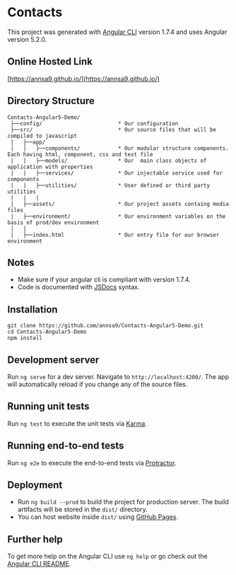 # Contacts

This project was generated with [Angular CLI](https://github.com/angular/angular-cli) version 1.7.4 and uses Angular version 5.2.0.

## Online Hosted Link
[https://annsa9.github.io/](https://annsa9.github.io/)

## Directory Structure
```
Contacts-Angular5-Demo/
 ├──config/                        * Our configuration                     
 ├──src/                           * Our source files that will be compiled to javascript
 |   ├──app/                       
 │   │   ├──components/            * Our modular structure components. Each having html, component, css and test file
 |   |   ├──models/                * Our  main class objects of application with properties
 |   |   ├──services/              * Our injectable service used for components
 |   |   ├──utilities/             * User defined or third party utilities
 |   |   |
 |   ├──assets/                    * Our project assets containg media files
 |   ├──environment/               * Our environment variables on the basis of prod/dev environment
 │   │
 |   ├──index.html                 * Our entry file for our browser environment
```

## Notes

* Make sure if your angular cli is compliant with version 1.7.4.
* Code is documented with [JSDocs](http://usejsdoc.org/) syntax.

## Installation

```
git clone https://github.com/annsa9/Contacts-Angular5-Demo.git
cd Contacts-Angular5-Demo
npm install
```

## Development server

Run `ng serve` for a dev server. Navigate to `http://localhost:4200/`. The app will automatically reload if you change any of the source files.

## Running unit tests

Run `ng test` to execute the unit tests via [Karma](https://karma-runner.github.io).

## Running end-to-end tests

Run `ng e2e` to execute the end-to-end tests via [Protractor](http://www.protractortest.org/).

## Deployment

* Run `ng build --prod` to build the project for production server. The build artifacts will be stored in the `dist/` directory.
* You can host website inside `dist/` using [GitHub Pages](https://pages.github.com/).

## Further help

To get more help on the Angular CLI use `ng help` or go check out the [Angular CLI README](https://github.com/angular/angular-cli/blob/master/README.md).
